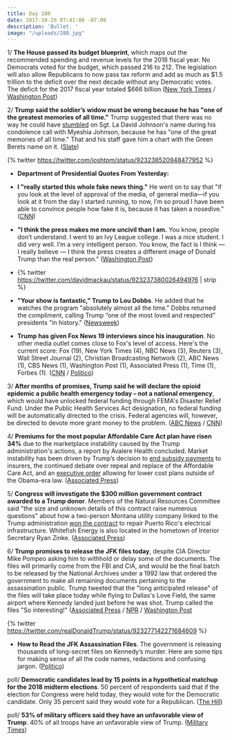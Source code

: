 ```yaml
---
title: Day 280
date: 2017-10-26 07:41:00 -07:00
description: 'Bullet. '
image: "/uploads/280.jpg"
---
```


1/ **The House passed its budget blueprint**, which maps out the recommended spending and revenue levels for the 2018 fiscal year. No Democrats voted for the budget, which passed 216 to 212. The legislation will also allow Republicans to now pass tax reform and add as much as $1.5 trillion to the deficit over the next decade without any Democratic votes. The deficit for the 2017 fiscal year totaled $666 billion ([New York Times](https://www.nytimes.com/2017/10/26/us/politics/house-budget-blueprint-tax-cut.html) / [Washington Post](https://www.washingtonpost.com/powerpost/house-narrowly-passes-budget-paving-way-for-15-trillion-tax-cut/2017/10/26/49867544-ba50-11e7-be94-fabb0f1e9ffb_story.html))

2/ **Trump said the soldier’s widow must be wrong because he has "one of the greatest memories of all time."** Trump suggested that there was no way he could have [stumbled](https://whatthefuckjusthappenedtoday.com/2017/10/23/day-277/#4-trump-stumbl-ed-on-my-husbands-nam) on Sgt. La David Johnson's name during his condolence call with Myeshia Johnson, because he has "one of the great memories of all time." That and his staff gave him a chart with the Green Berets name on it. ([Slate](http://www.slate.com/blogs/the_slatest/2017/10/25/trump_says_myeshia_johnson_s_recollection_is_wrong_and_he_has_one_of_the.html))

{% twitter https://twitter.com/joshtpm/status/923238520948477952 %}

* **Department of Presidential Quotes From Yesterday:**

* **I "really started this whole fake news thing."** He went on to say that "if you look at the level of approval of the media, of general media—if you look at it from the day I started running, to now, I’m so proud I have been able to convince people how fake it is, because it has taken a nosedive." ([CNN](http://www.cnn.com/2017/10/25/politics/trump-press-memory-smarts/index.html))

* **"I think the press makes me more uncivil than I am.** You know, people don’t understand. I went to an Ivy League college. I was a nice student. I did very well. I’m a very intelligent person. You know, the fact is I think — I really believe — I think the press creates a different image of Donald Trump than the real person." ([Washington Post](https://www.washingtonpost.com/news/the-fix/wp/2017/10/25/trump-says-the-media-unfairly-portrays-him-as-uncivil-which-hes-not-because-he-went-to-an-ivy-league-college/))

* {% twitter https://twitter.com/davidmackau/status/923237380026494976 | strip %}

* **"Your show is fantastic," Trump to Lou Dobbs**. He added that he watches the program "absolutely almost all the time." Dobbs returned the compliment, calling Trump “one of the most loved and respected” presidents "in history." ([Newsweek](http://www.newsweek.com/donald-trump-fox-business-network-lou-dobbs-693411))

* **Trump has given Fox News 19 interviews since his inauguration**. No other media outlet comes close to Fox's level of access. Here's the current score: Fox (19), New York Times (4), NBC News (3), Reuters (3), Wall Street Journal (2), Christian Broadcasting Network (2), ABC News (1), CBS News (1), Washington Post (1), Associated Press (1), Time (1), Forbes (1). ([CNN](http://money.cnn.com/2017/10/25/media/fox-news-president-trump-interviews/index.html) / [Politico](http://www.politico.com/story/2017/10/25/how-many-interviews-has-trump-given-fox-244157))

3/ **After months of promises, Trump said he will declare the opioid epidemic a public health emergency today – not a national emergency**, which would have unlocked federal funding through FEMA's Disaster Relief Fund. Under the Public Health Services Act designation, no federal funding will be automatically directed to the crisis. Federal agencies will, however, be directed to devote more grant money to the problem. ([ABC News](http://abcnews.go.com/Politics/trump-expected-declare-opioid-crisis-national-emergency/story?id=50718774) / [CNN](http://www.cnn.com/2017/10/26/politics/donald-trump-opioid-epidemic/))

4/ **Premiums for the most popular Affordable Care Act plan have risen 34%** due to the marketplace instability caused by the Trump administration's actions, a report by Avalere Health concluded. Market instability has been driven by Trump’s decision to [end subsidy payments](https://whatthefuckjusthappenedtoday.com/2017/10/13/day-267/#1-trump-will-cut-off-essential-subsi) to insurers, the continued debate over repeal and replace of the Affordable Care Act, and an [executive order](https://whatthefuckjusthappenedtoday.com/2017/10/12/day-266/#1-trump-signed-an-executive-order-el) allowing for lower cost plans outside of the Obama-era law. ([Associated Press](https://apnews.com/18eafd0af90d4638be180cdfa6a4ada0/Study:-ACA-silver-plan-premiums-up-average-of-34-percent))

5/ **Congress will investigate the $300 million government contract awarded to a Trump donor**. Members of the Natural Resources Committee said "the size and unknown details of this contract raise numerous questions" about how a two-person Montana utility company linked to the Trump administration [won the contract](https://whatthefuckjusthappenedtoday.com/2017/10/24/day-278/#7-a-two-person-montana-utility-compa) to repair Puerto Rico's electrical infrastructure. Whitefish Energy is also located in the hometown of Interior Secretary Ryan Zinke. ([Associated Press](https://apnews.com/82a076d092724b27bb80cb59c42d328e))

6/ **Trump promises to release the JFK files today**, despite CIA Director Mike Pompeo asking him to withhold or delay some of the documents. The files will primarily come from the FBI and CIA, and would be the final batch to be released by the National Archives under a 1992 law that ordered the government to make all remaining documents pertaining to the assassination public. Trump tweeted that the "long anticipated release" of the files will take place today while flying to Dallas's Love Field, the same airport where Kennedy landed just before he was shot. Trump called the files "So interesting!" ([Associated Press](https://apnews.com/3814a426ab4c4295abb014bfb48da4d2/Trump-coy-on-what) / [NPR](http://www.npr.org/2017/10/26/559799857/final-jfk-assassination-files-due-to-be-released) / [Washington Post](https://www.washingtonpost.com/local/trump-expected-to-release-remaining-jfk-assassination-documents-thursday/2017/10/25/52c8f71a-b9b7-11e7-a908-a3470754bbb9_story.html)

{% twitter https://twitter.com/realDonaldTrump/status/923277142271684609 %}

* **How to Read the JFK Assassination Files**. The government is releasing thousands of long-secret files on Kennedy’s murder. Here are some tips for making sense of all the code names, redactions and confusing jargon. ([Politico](http://www.politico.com/magazine/story/2017/10/26/jfk-secret-assassination-files-how-to-read-them-215749))

poll/ **Democratic candidates lead by 15 points in a hypothetical matchup for the 2018 midterm elections**. 50 percent of respondents said that if the election for Congress were held today, they would vote for the Democratic candidate. Only 35 percent said they would vote for a Republican. ([The Hill](http://thehill.com/homenews/campaign/357214-poll-dems-lead-by-15-points-in-generic-congressional-ballot))

poll/ **53% of military officers said they have an unfavorable view of Trump**. 40% of all troops have an unfavorable view of Trump. ([Military Times](https://www.militarytimes.com/news/pentagon-congress/2017/10/23/military-times-poll-what-you-really-think-about-trump/))